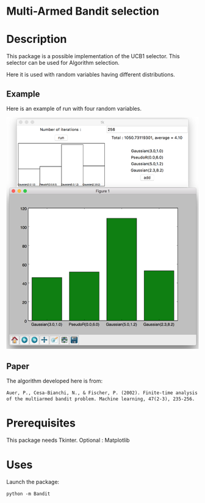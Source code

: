 # Multi-Armed Bandit selection

# Description
This package is a possible implementation of the UCB1 selector. This selector can be used for Algorithm selection. 

Here it is used with random variables having different distributions.

## Example
Here is an example of run with four random variables.

![screen](screen.png "Example using four random variables")
 
## Paper
The algorithm developed here is from:

    Auer, P., Cesa-Bianchi, N., & Fischer, P. (2002). Finite-time analysis of the multiarmed bandit problem. Machine learning, 47(2-3), 235-256.


# Prerequisites
This package needs Tkinter. Optional : Matplotlib 

# Uses
Launch the package:

    python -m Bandit






